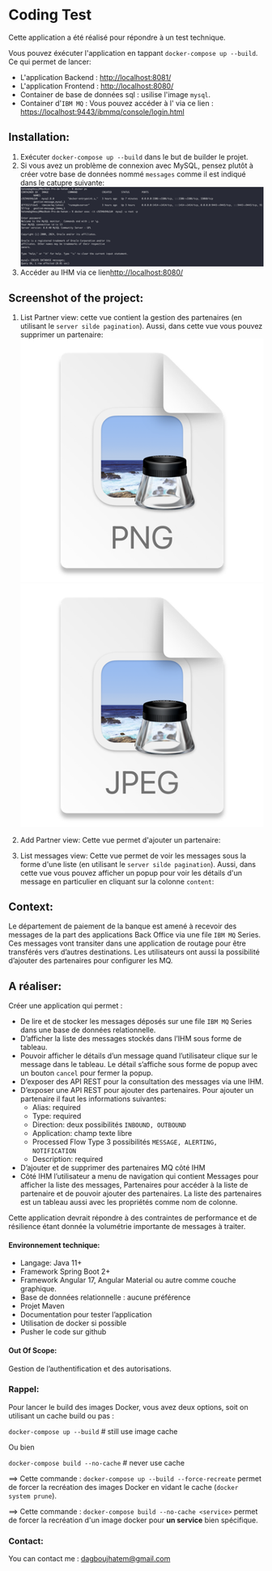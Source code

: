 # Coding Test

Cette application a été réalisé pour répondre à un test technique.

Vous pouvez éxécuter l'application en tappant `docker-compose up --build`. Ce qui permet de lancer: 
 
- L'application Backend : [http://localhost:8081/](http://localhost:8081/)
- L'application Frontend : [http://localhost:8080/](http://localhost:8080/)
- Container de base de données sql : usilise l'image `mysql`.
- Container d'`IBM MQ` : Vous pouvez accéder à l' via ce lien : [https://localhost:9443/ibmmq/console/login.html](https://localhost:9443/ibmmq/console/login.html)

## Installation:
1. Exécuter `docker-compose up --build` dans le but de builder le projet.
2. Si vous avez un problème de connexion avec MySQL, pensez plutôt à créer votre base de données nommé `messages` comme il est indiqué dans le catupre suivante:
![img_1.png](screenshots/img_1.png)
3. Accéder au IHM via ce lien[http://localhost:8080/](http://localhost:8080/)

## Screenshot of the project:

1. List Partner view: cette vue contient la gestion des partenaires (en utilisant le `server silde pagination`). Aussi,
  dans cette vue vous pouvez supprimer un partenaire:
![img.png](screenshots/img.png)
![img_2.png](screenshots/img_2.png)

2. Add Partner view: Cette vue permet d'ajouter un partenaire:



3. List messages view: Cette vue permet de voir les messages sous la forme d'une liste (en utilisant le `server silde pagination`). Aussi,
   dans cette vue vous pouvez afficher un popup pour voir les détails d'un message en particulier en cliquant sur la colonne `content`:




## Context: 
Le département de paiement de la banque est amené à recevoir des messages de la part des applications Back Office via une file `IBM MQ` Series.
Ces messages vont transiter dans une application de routage pour être transférés vers d’autres destinations.
Les utilisateurs ont aussi la possibilité d’ajouter des partenaires pour configurer les MQ.

## A réaliser: 

Créer une application qui permet :

- De lire et de stocker les messages déposés sur une file `IBM MQ` Series dans une base de données relationnelle.
- D’afficher la liste des messages stockés dans l’IHM sous forme de tableau.
- Pouvoir afficher le détails d’un message quand l’utilisateur clique sur le message dans le tableau.
Le détail s’affiche sous forme de popup avec un bouton `cancel` pour fermer la popup.
- D’exposer des API REST pour la consultation des messages via une IHM.
- D’exposer une API REST pour ajouter des partenaires. Pour ajouter un partenaire il faut les informations suivantes:
  - Alias:  required
  - Type: required
  - Direction:  deux possibilités `INBOUND, OUTBOUND`
  - Application: champ texte libre
  - Processed Flow Type 3 possibilités `MESSAGE, ALERTING, NOTIFICATION`
  - Description: required
- D’ajouter et de supprimer des partenaires MQ côté IHM
- Côté IHM l’utilisateur a menu de navigation qui contient Messages pour afficher la liste des messages, Partenaires pour accéder à la liste de partenaire et de pouvoir ajouter des partenaires. La liste des partenaires est un tableau aussi avec les propriétés comme nom de colonne.

Cette application devrait répondre à des contraintes de performance et de résilience étant donnée la volumétrie importante de messages à traiter.

#### Environnement technique:

- Langage: Java 11+
- Framework Spring Boot 2+
- Framework Angular 17, Angular Material ou autre comme couche graphique.
- Base de données relationnelle : aucune préférence
- Projet Maven
- Documentation pour tester l’application
- Utilisation de docker si possible
- Pusher le code sur github

#### Out Of Scope:

Gestion de l’authentification et des autorisations.

### Rappel: 

Pour lancer le build des images Docker, vous avez deux options, soit on utilisant un cache build ou pas : 

`docker-compose up --build`  # still use image cache

Ou bien

`docker-compose build --no-cache`  # never use cache

==> Cette commande : `docker-compose up --build --force-recreate` permet de forcer la recréation des images Docker  en vidant le cache (`docker system prune`).

==> Cette commande : `docker-compose build --no-cache <service>` permet de forcer la recréation d'un image docker pour **un service** bien spécifique.

### Contact: 
You can contact me : [dagboujhatem@gmail.com](mailto:dagboujhatem@gmail.com)
